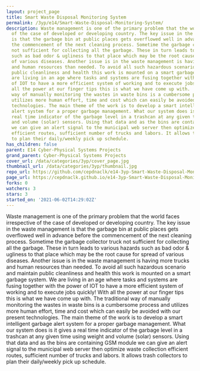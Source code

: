 ```yaml
---
layout: project_page
title: Smart Waste Disposal Monitoring System
permalink: /3yp/e14/Smart-Waste-Disposal-Monitoring-System/
description: Waste management is one of the primary problem that the world faces irrespective
  of the case of developed or developing country. The key issue in the waste management
  is that the garbage bin at public places gets overflowed well in advance before
  the commencement of the next cleaning process. Sometime the garbage collector truck
  not sufficient for collecting all the garbage. These in turn leads to various hazards
  such as bad odor & ugliness to that place which may be the root cause for spread
  of various diseases. Another issue is in the waste management is having more trucks
  and human resources than needed. To avoid all such hazardous scenario and maintain
  public cleanliness and health this work is mounted on a smart garbage system.  We
  are living in an age where tasks and systems are fusing together with the power
  of IOT to have a more efficient system of working and to execute jobs quickly! With
  all the power at our finger tips this is what we have come up with.       The traditional
  way of manually monitoring the wastes in waste bins is a cumbersome process and
  utilizes more human effort, time and cost which can easily be avoided with our present
  technologies. The main theme of the work is to develop a smart intelligent garbage
  alert system for a proper garbage management. What our system does is it gives a
  real time indicator of the garbage level in a trashcan at any given time using weight
  and volume (solar) sensors. Using that data and as the bins are containing GSM module
  we can give an alert signal to the municipal web server then optimize waste collection
  efficient routes, sufficient number of trucks and labors. It allows trash collectors
  to plan their daily/weekly pick up schedule.
has_children: false
parent: E14 Cyber-Physical Systems Projects
grand_parent: Cyber-Physical Systems Projects
cover_url: /data/categories/3yp/cover_page.jpg
thumbnail_url: /data/categories/3yp/thumbnail.jpg
repo_url: https://github.com/cepdnaclk/e14-3yp-Smart-Waste-Disposal-Monitoring-System
page_url: https://cepdnaclk.github.io/e14-3yp-Smart-Waste-Disposal-Monitoring-System
forks: 0
watchers: 3
stars: 3
started_on: '2021-06-02T14:29:02Z'
---
```


Waste management is one of the primary problem that the world faces irrespective of the case of developed or developing country. The key issue in the waste management is that the garbage bin at public places gets overflowed well in advance before the commencement of the next cleaning process. Sometime the garbage collector truck not sufficient for collecting all the garbage. These in turn leads to various hazards such as bad odor & ugliness to that place which may be the root cause for spread of various diseases. Another issue is in the waste management is having more trucks and human resources than needed. To avoid all such hazardous scenario and maintain public cleanliness and health this work is mounted on a smart garbage system.  We are living in an age where tasks and systems are fusing together with the power of IOT to have a more efficient system of working and to execute jobs quickly! With all the power at our finger tips this is what we have come up with.       The traditional way of manually monitoring the wastes in waste bins is a cumbersome process and utilizes more human effort, time and cost which can easily be avoided with our present technologies. The main theme of the work is to develop a smart intelligent garbage alert system for a proper garbage management. What our system does is it gives a real time indicator of the garbage level in a trashcan at any given time using weight and volume (solar) sensors. Using that data and as the bins are containing GSM module we can give an alert signal to the municipal web server then optimize waste collection efficient routes, sufficient number of trucks and labors. It allows trash collectors to plan their daily/weekly pick up schedule.